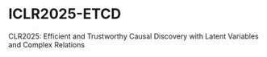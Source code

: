 # ICLR2025-ETCD
CLR2025: Efficient and Trustworthy Causal Discovery with Latent Variables and Complex Relations
